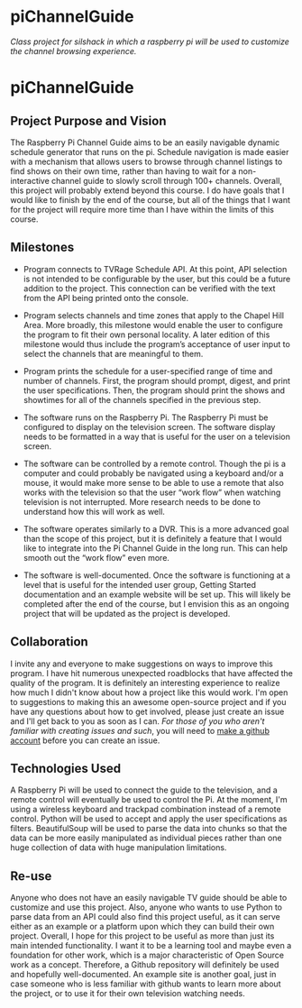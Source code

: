 piChannelGuide
==============

_Class project for silshack in which a raspberry pi will be used to customize the channel browsing experience._

# piChannelGuide

## Project Purpose and Vision

The Raspberry Pi Channel Guide aims to be an easily navigable dynamic schedule generator that runs on the pi. Schedule navigation is made easier with a mechanism that allows users to browse through channel listings to find shows on their own time, rather than having to wait for a non-interactive channel guide to slowly scroll through 100+ channels. Overall, this project will probably extend beyond this course. I do have goals that I would like to finish by the end of the course, but all of the things that I want for the project will require more time than I have within the limits of this course.

## Milestones

* Program connects to TVRage Schedule API. At this point, API selection is not intended to be configurable by the user, but this could be a future addition to the project. This connection can be verified with the text from the API being printed onto the console.

* Program selects channels and time zones that apply to the Chapel Hill Area. More broadly, this milestone would enable the user to configure the program to fit their own personal locality. A later edition of this milestone would thus include the program’s acceptance of user input to select the channels that are meaningful to them.

* Program prints the schedule for a user-specified range of time and number of channels. First, the program should prompt, digest, and print the user specifications. Then, the program should print the shows and showtimes for all of the channels specified in the previous step.

* The software runs on the Raspberry Pi. The Raspberry Pi must be configured to display on the television screen. The software display needs to be formatted in a way that is useful for the user on a television screen.

* The software can be controlled by a remote control. Though the pi is a computer and could probably be navigated using a keyboard and/or a mouse, it would make more sense to be able to use a remote that also works with the television so that the user “work flow” when watching television is not interrupted. More research needs to be done to understand how this will work as well.

* The software operates similarly to a DVR. This is a more advanced goal than the scope of this project, but it is definitely a feature that I would like to integrate into the Pi Channel Guide in the long run. This can help smooth out the “work flow” even more.

* The software is well-documented. Once the software is functioning at a level that is useful for the intended user group, Getting Started documentation and an example website will be set up. This will likely be completed after the end of the course, but I envision this as an ongoing project that will be updated as the project is developed.

## Collaboration

I invite any and everyone to make suggestions on ways to improve this program. I have hit numerous unexpected roadblocks that have affected the quality of the program. It is definitely an interesting experience to realize how much I didn't know about how a project like this would work. I'm open to suggestions to making this an awesome open-source project and if you have any questions about how to get involved, please just create an issue and I'll get back to you as soon as I can. *For those of you who aren't familiar with creating issues and such*, you will need to [make a github account](https://github.com/join) before you can create an issue.

## Technologies Used 

A Raspberry Pi will be used to connect the guide to the television, and a remote control will eventually be used to control the Pi. At the moment, I'm using a wireless keyboard and trackpad combination instead of a remote control. Python will be used to accept and apply the user specifications as filters. BeautifulSoup will be used to parse the data into chunks so that the data can be more easily manipulated as individual pieces rather than one huge collection of data with huge manipulation limitations.


## Re-use

Anyone who does not have an easily navigable TV guide should be able to customize and use this project. Also, anyone who wants to use Python to parse data from an API could also find this project useful, as it can serve either as an example or a platform upon which they can build their own project. Overall, I hope for this project to be useful as more than just its main intended functionality. I want it to be a learning tool and maybe even a foundation for other work, which is a major characteristic of Open Source work as a concept. Therefore, a Github repository will definitely be used and hopefully well-documented. An example site is another goal, just in case someone who is less familiar with github wants to learn more about the project, or to use it for their own television watching needs.
